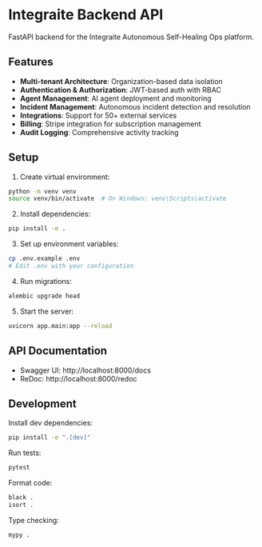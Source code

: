 # Integraite Backend API

FastAPI backend for the Integraite Autonomous Self-Healing Ops platform.

## Features

- **Multi-tenant Architecture**: Organization-based data isolation
- **Authentication & Authorization**: JWT-based auth with RBAC
- **Agent Management**: AI agent deployment and monitoring
- **Incident Management**: Autonomous incident detection and resolution
- **Integrations**: Support for 50+ external services
- **Billing**: Stripe integration for subscription management
- **Audit Logging**: Comprehensive activity tracking

## Setup

1. Create virtual environment:
```bash
python -m venv venv
source venv/bin/activate  # On Windows: venv\Scripts\activate
```

2. Install dependencies:
```bash
pip install -e .
```

3. Set up environment variables:
```bash
cp .env.example .env
# Edit .env with your configuration
```

4. Run migrations:
```bash
alembic upgrade head
```

5. Start the server:
```bash
uvicorn app.main:app --reload
```

## API Documentation

- Swagger UI: http://localhost:8000/docs
- ReDoc: http://localhost:8000/redoc

## Development

Install dev dependencies:
```bash
pip install -e ".[dev]"
```

Run tests:
```bash
pytest
```

Format code:
```bash
black .
isort .
```

Type checking:
```bash
mypy .
```
